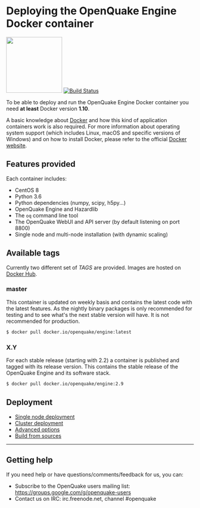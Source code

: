 # Deploying the OpenQuake Engine Docker container

<img src="https://upload.wikimedia.org/wikipedia/commons/7/79/Docker_%28container_engine%29_logo.png" width="150px"> [![Build Status](https://ci.openquake.org/buildStatus/icon?job=builders/docker-builder)](https://ci.openquake.org/job/builders/docker-builder)

To be able to deploy and run the OpenQuake Engine Docker container you need **at least** Docker version **1.10**. 

A basic knowledge about [Docker](https://docs.docker.com/engine/) and how this kind of application containers work is also required.
For more information about operating system support (which includes Linux, macOS and specific versions of Windows) and on how to install Docker, please refer to the official [Docker website](https://www.docker.com/products/docker).

## Features provided

Each container includes:

- CentOS 8
- Python 3.6
- Python dependencies (numpy, scipy, h5py...)
- OpenQuake Engine and Hazardlib
- The `oq` command line tool
- The OpenQuake WebUI and API server (by default listening on port 8800)
- Single node and multi-node installation (with dynamic scaling)

## Available tags

Currently two different set of *TAGS* are provided. Images are hosted on [Docker Hub](https://hub.docker.com/r/openquake/engine/tags/).

### master

This container is updated on weekly basis and contains the latest code with the latest features. As the nightly binary packages is only recommended for testing and to see what's the next stable version will have. It is not recommended for production.

```bash
$ docker pull docker.io/openquake/engine:latest
```

### X.Y

For each stable release (starting with 2.2) a container is published and tagged with its release version. This contains the stable release of the OpenQuake Engine and its software stack.

```bash
$ docker pull docker.io/openquake/engine:2.9
```

## Deployment

- [Single node deployment](../docker/single.md)
- [Cluster deployment](../docker/cluster.md)
- [Advanced options](../docker/advanced.md)
- [Build from sources](../../docker.md#build-openquake-docker-images)

***

## Getting help
If you need help or have questions/comments/feedback for us, you can:
  * Subscribe to the OpenQuake users mailing list: https://groups.google.com/g/openquake-users
  * Contact us on IRC: irc.freenode.net, channel #openquake
